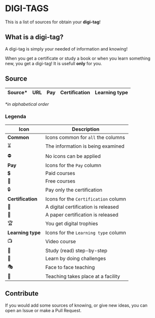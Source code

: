 # DIGI-TAGS

This is a list of sources for obtain your **digi-tag**!

## What is a digi-tag?

A digi-tag is simply your needed of information and knowing!

When you get a certificate or study a book or when you learn something new, you get a digi-tag!
It is usefull **only** for you.

## Source

| Source* | URL | Pay  | Certification | Learning type |
| ------- | --- | ---- | ------------- | ------------- |

_*in alphabetical order_

### Legenda

| Icon                     | Description                             |
| ------------------------ | --------------------------------------- |
| **Common**               | Icons common for `all` the columns      |
| :hourglass_flowing_sand: | The information is being examined       |
| :no_entry:               | No icons can be applied                 |
| **Pay**                  | Icons for the `Pay` column              |
| :heavy_dollar_sign:      | Paid courses                            |
| :gift:                   | Free courses                            |
| :lock:                   | Pay only the certification              |
| **Certification**        | Icons for the `Certification` column    |
| :scroll:                 | A digital certification is released     |
| :pencil:                 | A paper certification is released       |
| :trophy:                 | You get digital trophies                |
| **Learning type**        | Icons for the `Learning type` column    |
| :tv:                     | Video course                            |
| :walking:                | Study (read) step-by-step               | 
| :space_invader:          | Learn by doing challenges               |
| :performing_arts:        | Face to face teaching                   |
| :school:                 | Teaching takes place at a facility      |

## Contribute

If you would add some sources of knowing, or give new ideas, you can open an Issue or make a Pull Request.
